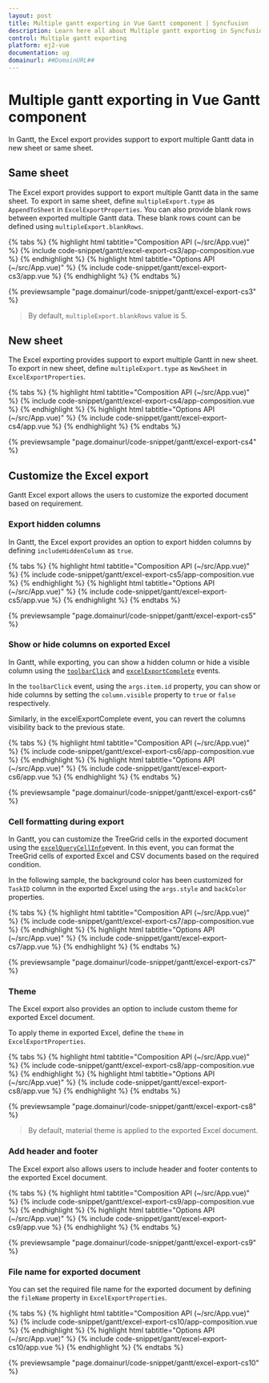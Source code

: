 ```yaml
---
layout: post
title: Multiple gantt exporting in Vue Gantt component | Syncfusion
description: Learn here all about Multiple gantt exporting in Syncfusion Vue Gantt component of Syncfusion Essential JS 2 and more.
control: Multiple gantt exporting 
platform: ej2-vue
documentation: ug
domainurl: ##DomainURL##
---
```


# Multiple gantt exporting in Vue Gantt component

In Gantt, the Excel export provides support to export multiple Gantt data in new sheet or same sheet.

## Same sheet

The Excel export provides support to export multiple Gantt data in the same sheet. To export in same sheet, define `multipleExport.type` as `AppendToSheet` in `ExcelExportProperties`. You can also provide blank rows between exported multiple Gantt data. These blank rows count can be defined using `multipleExport.blankRows`.

{% tabs %}
{% highlight html tabtitle="Composition API (~/src/App.vue)" %}
{% include code-snippet/gantt/excel-export-cs3/app-composition.vue %}
{% endhighlight %}
{% highlight html tabtitle="Options API (~/src/App.vue)" %}
{% include code-snippet/gantt/excel-export-cs3/app.vue %}
{% endhighlight %}
{% endtabs %}
        
{% previewsample "page.domainurl/code-snippet/gantt/excel-export-cs3" %}

>By default, `multipleExport.blankRows` value is 5.

## New sheet

The Excel exporting provides support to export multiple Gantt in new sheet. To export in new sheet, define `multipleExport.type` as `NewSheet` in `ExcelExportProperties`.

{% tabs %}
{% highlight html tabtitle="Composition API (~/src/App.vue)" %}
{% include code-snippet/gantt/excel-export-cs4/app-composition.vue %}
{% endhighlight %}
{% highlight html tabtitle="Options API (~/src/App.vue)" %}
{% include code-snippet/gantt/excel-export-cs4/app.vue %}
{% endhighlight %}
{% endtabs %}
        
{% previewsample "page.domainurl/code-snippet/gantt/excel-export-cs4" %}

## Customize the Excel export

Gantt Excel export allows the users to customize the exported document based on requirement.

### Export hidden columns

In Gantt, the Excel export provides an option to export hidden columns by defining `includeHiddenColumn` as `true`.

{% tabs %}
{% highlight html tabtitle="Composition API (~/src/App.vue)" %}
{% include code-snippet/gantt/excel-export-cs5/app-composition.vue %}
{% endhighlight %}
{% highlight html tabtitle="Options API (~/src/App.vue)" %}
{% include code-snippet/gantt/excel-export-cs5/app.vue %}
{% endhighlight %}
{% endtabs %}
        
{% previewsample "page.domainurl/code-snippet/gantt/excel-export-cs5" %}

### Show or hide columns on exported Excel

In Gantt, while exporting, you can show a hidden column or hide a visible column using the [`toolbarClick`](https://ej2.syncfusion.com/vue/documentation/api/gantt/#toolbarclick) and [`excelExportComplete`](https://ej2.syncfusion.com/vue/documentation/api/gantt/#excelexportcomplete) events.

In the `toolbarClick` event, using the `args.item.id` property, you can show or hide columns by setting the `column.visible` property to `true` or `false` respectively.

Similarly, in the excelExportComplete event, you can revert the columns visibility back to the previous state.

{% tabs %}
{% highlight html tabtitle="Composition API (~/src/App.vue)" %}
{% include code-snippet/gantt/excel-export-cs6/app-composition.vue %}
{% endhighlight %}
{% highlight html tabtitle="Options API (~/src/App.vue)" %}
{% include code-snippet/gantt/excel-export-cs6/app.vue %}
{% endhighlight %}
{% endtabs %}
        
{% previewsample "page.domainurl/code-snippet/gantt/excel-export-cs6" %}

### Cell formatting during export

In Gantt, you can customize the TreeGrid cells in the exported document using the [`excelQueryCellInfo`](https://ej2.syncfusion.com/vue/documentation/api/gantt/#excelquerycellinfo)event. In this event, you can format the TreeGrid cells of exported Excel and CSV documents based on the required condition.

In the following sample, the background color has been customized for `TaskID` column in the exported Excel using the `args.style` and `backColor` properties.

{% tabs %}
{% highlight html tabtitle="Composition API (~/src/App.vue)" %}
{% include code-snippet/gantt/excel-export-cs7/app-composition.vue %}
{% endhighlight %}
{% highlight html tabtitle="Options API (~/src/App.vue)" %}
{% include code-snippet/gantt/excel-export-cs7/app.vue %}
{% endhighlight %}
{% endtabs %}
        
{% previewsample "page.domainurl/code-snippet/gantt/excel-export-cs7" %}

### Theme

The Excel export also provides an option to include custom theme for exported Excel document.

To apply theme in exported Excel, define the `theme` in `ExcelExportProperties`.

{% tabs %}
{% highlight html tabtitle="Composition API (~/src/App.vue)" %}
{% include code-snippet/gantt/excel-export-cs8/app-composition.vue %}
{% endhighlight %}
{% highlight html tabtitle="Options API (~/src/App.vue)" %}
{% include code-snippet/gantt/excel-export-cs8/app.vue %}
{% endhighlight %}
{% endtabs %}
        
{% previewsample "page.domainurl/code-snippet/gantt/excel-export-cs8" %}

> By default, material theme is applied to the exported Excel document.

### Add header and footer

The Excel export also allows users to include header and footer contents to the exported Excel document.

{% tabs %}
{% highlight html tabtitle="Composition API (~/src/App.vue)" %}
{% include code-snippet/gantt/excel-export-cs9/app-composition.vue %}
{% endhighlight %}
{% highlight html tabtitle="Options API (~/src/App.vue)" %}
{% include code-snippet/gantt/excel-export-cs9/app.vue %}
{% endhighlight %}
{% endtabs %}
        
{% previewsample "page.domainurl/code-snippet/gantt/excel-export-cs9" %}

### File name for exported document

You can set the required file name for the exported document by defining the `fileName` property in `ExcelExportProperties`.

{% tabs %}
{% highlight html tabtitle="Composition API (~/src/App.vue)" %}
{% include code-snippet/gantt/excel-export-cs10/app-composition.vue %}
{% endhighlight %}
{% highlight html tabtitle="Options API (~/src/App.vue)" %}
{% include code-snippet/gantt/excel-export-cs10/app.vue %}
{% endhighlight %}
{% endtabs %}
        
{% previewsample "page.domainurl/code-snippet/gantt/excel-export-cs10" %}